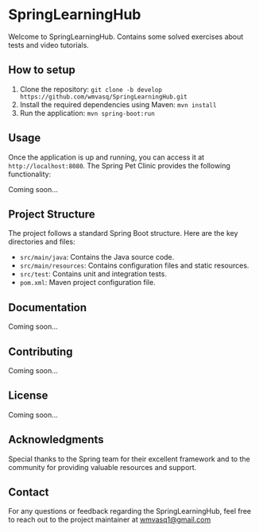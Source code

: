 # SpringLearningHub
Welcome to SpringLearningHub. Contains some solved exercises about tests and video tutorials.
## How to setup
1. Clone the repository: `git clone -b develop https://github.com/wmvasq/SpringLearningHub.git`
2. Install the required dependencies using Maven: `mvn install`
3. Run the application: `mvn spring-boot:run`

## Usage

Once the application is up and running, you can access it at `http://localhost:8080`. The Spring Pet Clinic provides the following functionality:

Coming soon...

## Project Structure

The project follows a standard Spring Boot structure. Here are the key directories and files:

- `src/main/java`: Contains the Java source code.
- `src/main/resources`: Contains configuration files and static resources.
- `src/test`: Contains unit and integration tests.
- `pom.xml`: Maven project configuration file.

## Documentation

Coming soon...

## Contributing

Coming soon...

## License

Coming soon...

## Acknowledgments

Special thanks to the Spring team for their excellent framework and to the community for providing valuable resources and support.

## Contact

For any questions or feedback regarding the SpringLearningHub, feel free to reach out to the project maintainer at wmvasq1@gmail.com
